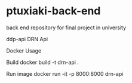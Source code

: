 # ptuxiaki-back-end
back end repository for final project in university

ddp-api
DRN Api

Docker Usage

Build
docker build -t drn-api .

Run image
docker run -it -p 8000:8000 drn-api
